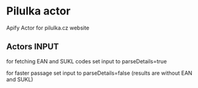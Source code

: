 # Pilulka actor
Apify Actor for pilulka.cz website
## Actors INPUT
for fetching EAN and SUKL codes set input to parseDetails=true

for faster passage set input to parseDetails=false (results are without EAN and SUKL)
